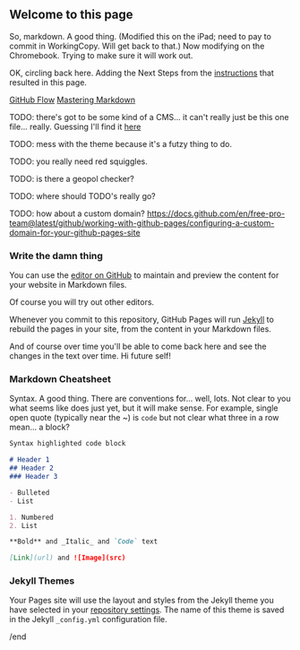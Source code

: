 ## Welcome to this page

So, markdown. A good thing. (Modified this on the iPad; need to pay to commit in WorkingCopy. Will get back to that.) Now modifying on the Chromebook. Trying to make sure it will work out. 

OK, circling back here. Adding the Next Steps from the [instructions](https://guides.github.com/features/pages/) that resulted in this page. 

[GitHub Flow](https://guides.github.com/introduction/flow/)
[Mastering Markdown](https://guides.github.com/features/mastering-markdown/)

TODO: there's got to be some kind of a CMS... it can't really just be this one file... really. Guessing I'll find it [here](https://docs.github.com/categories/github-pages-basics/)

TODO: mess with the theme because it's a futzy thing to do. 

TODO: you really need red squiggles. 

TODO: is there a geopol checker? 

TODO: where should TODO's really go?

TODO: how about a custom domain? https://docs.github.com/en/free-pro-team@latest/github/working-with-github-pages/configuring-a-custom-domain-for-your-github-pages-site

### Write the damn thing
You can use the [editor on GitHub](https://github.com/rdxn/rdxn.github.io/edit/main/index.md) to maintain and preview the content for your website in Markdown files.

Of course you will try out other editors. 

Whenever you commit to this repository, GitHub Pages will run [Jekyll](https://jekyllrb.com/) to rebuild the pages in your site, from the content in your Markdown files.

And of course over time you'll be able to come back here and see the changes in the text over time. Hi future self!

### Markdown Cheatsheet

Syntax. A good thing. There are conventions for... well, lots. Not clear to you what seems like does just yet, but it will make sense. For example, single open quote (typically near the ~) is `code` but not clear what three in a row mean... a block? 

```markdown
Syntax highlighted code block

# Header 1
## Header 2
### Header 3

- Bulleted
- List

1. Numbered
2. List

**Bold** and _Italic_ and `Code` text

[Link](url) and ![Image](src)
```

### Jekyll Themes

Your Pages site will use the layout and styles from the Jekyll theme you have selected in your [repository settings](https://github.com/rdxn/rdxn.github.io/settings). The name of this theme is saved in the Jekyll `_config.yml` configuration file.

/end
